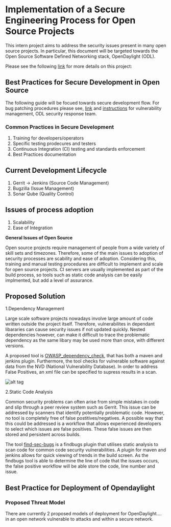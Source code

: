 # Implementation of a Secure Engineering Process for Open Source Projects

This intern project aims to address the security issues present in many open source projects. In particular, this document will be targeted towards the Open Source Software Defined Networking stack, OpenDaylight (ODL). 

Please see the following [link](https://wiki.opendaylight.org/view/InternProjects:Main#Implement_a_secure_engineering_process_for_OpenDaylight) for more details on this project: 

## Best Practices for Secure Development in Open Source

The following guide will be focued towards secure development flow. For bug patching procedures please see, [link](https://wiki.opendaylight.org/view/Life_Cycle_of_a_Bug) and [instructions](https://wiki.opendaylight.org/view/TSC:Vulnerability_Management) for vulnerability management, ODL security response team.

### Common Practices in Secure Development
1. Training for developers/operators
2. Specific testing prodecures and testers
3. Continuous Integration (CI) testing and standards enforcement
4. Best Practices documentation

## Current Development Lifecycle
1. Gerrit -> Jenkins  (Source Code Management)
2. Bugzilla           (Issue Management)
3. Sonar Qube         (Quality Control)

## Issues of process adoption
1. Scalability
2. Ease of Integration

__General Issues of Open Source__

Open source projects require management of people from a wide variety of skill sets and timezones. Therefore, some of the main issues to adoption of security processes are scability and ease of adoption. Considering this, training and manual testing procedures are difficult to implement and scale for open source projects. CI servers are usually implemented as part of the build process, so tools such as static code analysis can be easily implmented, but add a level of assurance. 

## Proposed Solution
1.Dependency Management

Large scale software projects nowadays involve large amount of code written outside the project itself. Therefore, vulnerabilites in dependant libararies can cause security issues if not updated quickly. Nested dependencies however, can make it difficult to trace the problematic dependency as the same libary may be used more than once, with different versions. 

A proposed tool is [OWASP_dependency_check](https://wiki.jenkins-ci.org/display/JENKINS/OWASP+Dependency-Check+Plugin), that has both a maven and jenkins plugin. Furthermore, the tool checks for vulnerable software against data from the NVD (National Vulnerability Database). In order to address False Positives, an xml file can be specified to supress results in a scan. 

![alt tag](https://raw.github.com/willtmwu/SecureEngineeringProcess_OpenSource/master/pictures/Dependency_Findbugs.png)

2.Static Code Analysis

Common security problems can often arise from simple mistakes in code and slip through a peer review system such as Gerrit. This issue can be addressed by scanners that identify potentially problematic code. However, no tool is completely free of false postitives/negatives. A possible way that this could be addressed is a workflow that allows experienced developers to select which issues are false positives. These false issues are then stored and persistent across builds.  

The tool [find-sec-bugs](https://github.com/h3xstream/find-sec-bugs) is a findbugs plugin that utilises static analysis to scan code for common code security vulnerabilities. A plugin for maven and jenkins allows for quick viewing of trends in the build screen. As the findbugs tool is able to determine the line of code that the issues occurs, the false positive workflow will be able store the code, line number and issue.



## Best Practice for Deployment of Opendaylight

### Proposed Threat Model
There are currently 2 proposed models of deployment for OpenDaylight.... in an open network vulnerable to attacks and within a secure network. 
